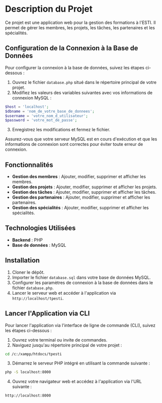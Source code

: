 # Description du Projet

Ce projet est une application web pour la gestion des formations à l'ESTI. Il permet de gérer les membres, les projets, les tâches, les partenaires et les spécialités.

## Configuration de la Connexion à la Base de Données

Pour configurer la connexion à la base de données, suivez les étapes ci-dessous :

1. Ouvrez le fichier `database.php` situé dans le répertoire principal de votre projet.
2. Modifiez les valeurs des variables suivantes avec vos informations de connexion MySQL :

```php
$host = 'localhost';
$dbname = 'nom_de_votre_base_de_donnees';
$username = 'votre_nom_d_utilisateur';
$password = 'votre_mot_de_passe';
```

3. Enregistrez les modifications et fermez le fichier.

Assurez-vous que votre serveur MySQL est en cours d'exécution et que les informations de connexion sont correctes pour éviter toute erreur de connexion.

## Fonctionnalités

- **Gestion des membres** : Ajouter, modifier, supprimer et afficher les membres.
- **Gestion des projets** : Ajouter, modifier, supprimer et afficher les projets.
- **Gestion des tâches** : Ajouter, modifier, supprimer et afficher les tâches.
- **Gestion des partenaires** : Ajouter, modifier, supprimer et afficher les partenaires.
- **Gestion des spécialités** : Ajouter, modifier, supprimer et afficher les spécialités.

## Technologies Utilisées

- **Backend** : PHP
- **Base de données** : MySQL

## Installation

1. Cloner le dépôt.
2. Importer le fichier `database.sql` dans votre base de données MySQL.
3. Configurer les paramètres de connexion à la base de données dans le fichier `database.php`.
4. Lancer le serveur web et accéder à l'application via `http://localhost/tpesti`.

## Lancer l'Application via CLI

Pour lancer l'application via l'interface de ligne de commande (CLI), suivez les étapes ci-dessous :

1. Ouvrez votre terminal ou invite de commandes.
2. Naviguez jusqu'au répertoire principal de votre projet :

```sh
cd /c:/xampp/htdocs/tpesti
```

3. Démarrez le serveur PHP intégré en utilisant la commande suivante :

```sh
php -S localhost:8000
```

4. Ouvrez votre navigateur web et accédez à l'application via l'URL suivante :

```
http://localhost:8000
```
